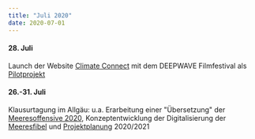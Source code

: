 ```yaml
---
title: "Juli 2020"
date: 2020-07-01
---
```


#### **28\. Juli**

Launch der Website [Climate Connect](https://climateconnect.earth/) mit dem DEEPWAVE Filmfestival als [Pilotprojekt](https://climateconnect.earth/projects/Filmfestival%20for%20Ocean%20Protection72)

#### **26.-31. Juli**

Klausurtagung im Allgäu: u.a. Erarbeitung einer "Übersetzung" der [Meeresoffensive 2020](https://www.deepwave.org/die-ozeane/meerespolitik/), Konzeptentwicklung der Digitalisierung der [Meeresfibel](https://www.deepwave.org/projekte/schulkampagne-meeresfibel/) und [Projektplanung](https://www.deepwave.org/projekte/) 2020/2021

